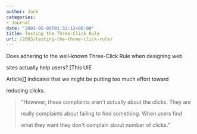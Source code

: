 ```yaml
---
author: Jack
categories:
- Journal
date: "2003-05-09T01:32:12+00:00"
title: Testing the Three-Click Rule
url: /2003/testing-the-three-click-rule/
---
```


Does adhering to the well-known Three-Click Rule when designing web
  

  
sites actually help users? [This UIE
  

  
Article][1] indicates that we might be putting too much effort toward
  

  
reducing clicks.



> "However, these complaints aren't actually about the clicks. They are
> 
> really complaints about failing to find something. When users find
> 
> what they want they don't complain about number of clicks."</blockquote>

 [1]: //www.uie.com/Articles/three_click_rule.htm"